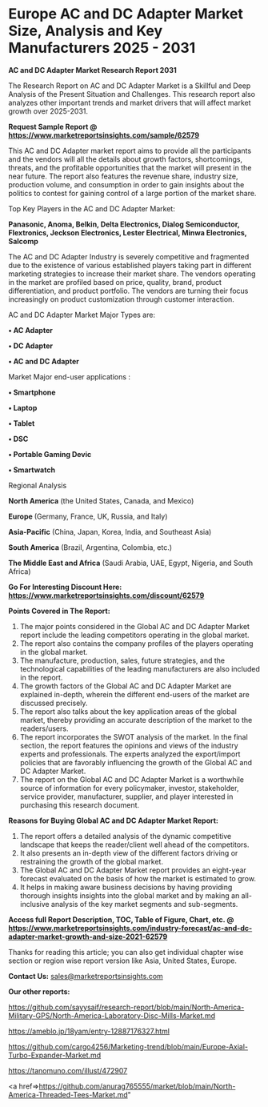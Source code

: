   # Europe AC and DC Adapter Market Size, Analysis and Key Manufacturers 2025 - 2031

<strong>AC and DC Adapter Market Research Report 2031</strong>

The Research Report on AC and DC Adapter Market is a Skillful and Deep Analysis of the Present Situation and Challenges. This research report also analyzes other important trends and market drivers that will affect market growth over 2025-2031.

<strong>Request Sample Report @ <a href=https://www.marketreportsinsights.com/sample/62579>https://www.marketreportsinsights.com/sample/62579</a></strong>

This AC and DC Adapter market report aims to provide all the participants and the vendors will all the details about growth factors, shortcomings, threats, and the profitable opportunities that the market will present in the near future. The report also features the revenue share, industry size, production volume, and consumption in order to gain insights about the politics to contest for gaining control of a large portion of the market share.

Top Key Players in the AC and DC Adapter Market:

<strong>Panasonic, Anoma, Belkin, Delta Electronics, Dialog Semiconductor, Flextronics, Jeckson Electronics, Lester Electrical, Minwa Electronics, Salcomp</strong>

The AC and DC Adapter Industry is severely competitive and fragmented due to the existence of various established players taking part in different marketing strategies to increase their market share. The vendors operating in the market are profiled based on price, quality, brand, product differentiation, and product portfolio. The vendors are turning their focus increasingly on product customization through customer interaction.

AC and DC Adapter Market Major Types are:

<strong>• AC Adapter

• DC Adapter

• AC and DC Adapter</strong>

Market Major end-user applications :

<strong>• Smartphone

• Laptop

• Tablet

• DSC

• Portable Gaming Devic

• Smartwatch</strong>

Regional Analysis

</u><strong><b>North America</b></strong> (the United States, Canada, and Mexico)

<strong><b>Europe </b></strong>(Germany, France, UK, Russia, and Italy)

<strong><b>Asia-Pacific</b></strong> (China, Japan, Korea, India, and Southeast Asia)

<strong><b>South America</b></strong> (Brazil, Argentina, Colombia, etc.)

<strong><b>The Middle East and Africa</b></strong> (Saudi Arabia, UAE, Egypt, Nigeria, and South Africa)

<strong>Go For Interesting Discount Here: <a href=https://www.marketreportsinsights.com/discount/62579>https://www.marketreportsinsights.com/discount/62579</a></strong>

<strong>Points Covered in The Report:</strong>
<ol>
  <li>The major points considered in the Global AC and DC Adapter Market report include the leading competitors operating in the global market.</li>
  <li>The report also contains the company profiles of the players operating in the global market.</li>
  <li>The manufacture, production, sales, future strategies, and the technological capabilities of the leading manufacturers are also included in the report.</li>
  <li>The growth factors of the Global AC and DC Adapter Market are explained in-depth, wherein the different end-users of the market are discussed precisely.</li>
  <li>The report also talks about the key application areas of the global market, thereby providing an accurate description of the market to the readers/users.</li>
  <li>The report incorporates the SWOT analysis of the market. In the final section, the report features the opinions and views of the industry experts and professionals. The experts analyzed the export/import policies that are favorably influencing the growth of the Global AC and DC Adapter Market.</li>
  <li>The report on the Global AC and DC Adapter Market is a worthwhile source of information for every policymaker, investor, stakeholder, service provider, manufacturer, supplier, and player interested in purchasing this research document.</li>
</ol>
<strong>Reasons for Buying Global AC and DC Adapter Market Report:</strong>

<ol>
  <li>The report offers a detailed analysis of the dynamic competitive landscape that keeps the reader/client well ahead of the competitors.</li>
  <li>It also presents an in-depth view of the different factors driving or restraining the growth of the global market.</li>
  <li>The Global AC and DC Adapter Market report provides an eight-year forecast evaluated on the basis of how the market is estimated to grow.</li>
  <li>It helps in making aware business decisions by having providing thorough insights insights into the global market and by making an all-inclusive analysis of the key market segments and sub-segments.</li>
</ol>
<strong>Access full Report Description, TOC, Table of Figure, Chart, etc. @ <a href=https://www.marketreportsinsights.com/industry-forecast/ac-and-dc-adapter-market-growth-and-size-2021-62579>https://www.marketreportsinsights.com/industry-forecast/ac-and-dc-adapter-market-growth-and-size-2021-62579</a></strong>


Thanks for reading this article; you can also get individual chapter wise section or region wise report version like Asia, United States, Europe.

<strong>Contact Us:</strong>
sales@marketreportsinsights.com

<strong>Our other reports:</strong>

<a href=https://github.com/sayysaif/research-report/blob/main/North-America-Military-GPS/North-America-Laboratory-Disc-Mills-Market.md>https://github.com/sayysaif/research-report/blob/main/North-America-Military-GPS/North-America-Laboratory-Disc-Mills-Market.md</a>

<a href=https://ameblo.jp/18yam/entry-12887176327.html>https://ameblo.jp/18yam/entry-12887176327.html</a>

<a href=https://github.com/cargo4256/Marketing-trend/blob/main/Europe-Axial-Turbo-Expander-Market.md>https://github.com/cargo4256/Marketing-trend/blob/main/Europe-Axial-Turbo-Expander-Market.md</a>

<a href=https://tanomuno.com/illust/472907>https://tanomuno.com/illust/472907</a>

<a href=>https://github.com/anurag765555/market/blob/main/North-America-Threaded-Tees-Market.md</a>"
